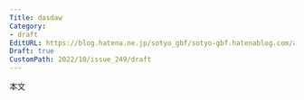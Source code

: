 ```yaml
---
Title: dasdaw
Category:
- draft
EditURL: https://blog.hatena.ne.jp/sotyo_gbf/sotyo-gbf.hatenablog.com/atom/entry/4207112889924045268
Draft: true
CustomPath: 2022/10/issue_249/draft
---
```


本文
